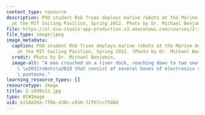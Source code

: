 ```yaml
---
content_type: resource
description: PhD student Rob Truax deploys marine robots at the Marine Autonomy Lab
  at the MIT Sailing Pavilion, Spring 2012. Photo by Dr. Michael Benjamin.
file: https://ol-ocw-studio-app-production.s3.amazonaws.com/courses/2-s998-marine-autonomy-sensing-and-communications-spring-2012/e218d26e7f6bd30cc01072f67cc75d8d_2-s998s12.jpg
file_type: image/jpeg
image_metadata:
  caption: PhD student Rob Truax deploys marine robots at the Marine Autonomy Lab
    at the MIT Sailing Pavilion, Spring 2012. (Photo by Dr. Michael Benjamin.)
  credit: Photo by Dr. Michael Benjamin.
  image-alt: "A man crouched on a river dock, reaching down to two small floating\
    \ \u201Crobots\u201D that consist of several boxes of electronics supported on\
    \ pontoons."
learning_resource_types: []
resourcetype: Image
title: 2-s998s12.jpg
type: OCWImage
uid: e218d26e-7f6b-d30c-c010-72f67cc75d8d
---
```

